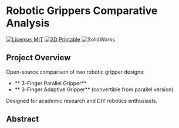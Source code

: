 # Robotic Grippers Comparative Analysis  

[![License: MIT](https://img.shields.io/badge/License-MIT-yellow.svg)](https://opensource.org/licenses/MIT)
[![3D Printable](https://img.shields.io/badge/3D-Printable-brightgreen)](https://www.thingiverse.com/)
![SolidWorks](https://img.shields.io/badge/Design-SolidWorks-blue)

## Project Overview  
Open-source comparison of two robotic gripper designs:  
- ** 3-Finger Parallel Gripper**  
- ** 3-Finger Adaptive Gripper** (convertible from parallel version)  

Designed for academic research and DIY robotics enthusiasts.  

## Abstract

